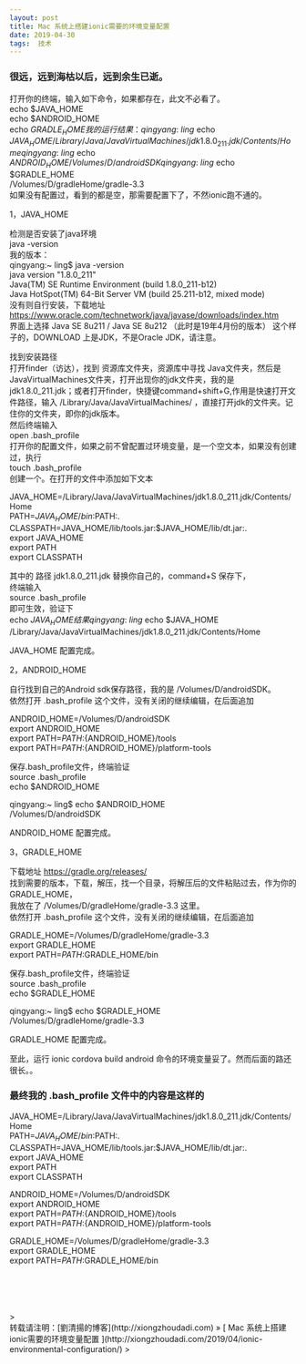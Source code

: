 ```yaml
---
layout: post  
title: Mac 系统上搭建ionic需要的环境变量配置 
date: 2019-04-30  
tags:  技术
---
```

### 很远，远到海枯以后，远到余生已逝。  
 
打开你的终端，输入如下命令，如果都存在，此文不必看了。  
echo $JAVA_HOME  
echo $ANDROID_HOME  
echo $GRADLE_HOME  
我的运行结果：  
qingyang:~ ling$ echo $JAVA_HOME  
/Library/Java/JavaVirtualMachines/jdk1.8.0_211.jdk/Contents/Home  
qingyang:~ ling$ echo $ANDROID_HOME   
/Volumes/D/androidSDK  
qingyang:~ ling$ echo $GRADLE_HOME  
/Volumes/D/gradleHome/gradle-3.3  
如果没有配置过，看到的都是空，那需要配置下了，不然ionic跑不通的。  

1，JAVA_HOME  

检测是否安装了java环境  
java -version  
我的版本：  
qingyang:~ ling$ java -version  
java version "1.8.0_211"  
Java(TM) SE Runtime Environment (build 1.8.0_211-b12)  
Java HotSpot(TM) 64-Bit Server VM (build 25.211-b12, mixed mode)  
没有则自行安装，下载地址 https://www.oracle.com/technetwork/java/javase/downloads/index.htm    
界面上选择  Java SE 8u211 / Java SE 8u212 （此时是19年4月份的版本） 这个样子的，DOWNLOAD 上是JDK，不是Oracle JDK，请注意。  

找到安装路径  
打开finder（访达），找到 资源库文件夹，资源库中寻找 Java文件夹，然后是 JavaVirtualMachines文件夹，打开出现你的jdk文件夹，我的是 jdk1.8.0_211.jdk；或者打开finder，快捷键command+shift+G,作用是快速打开文件路径，输入  /Library/Java/JavaVirtualMachines/ ，直接打开jdk的文件夹。记住你的文件夹，即你的jdk版本。  
然后终端输入  
open .bash_profile  
打开你的配置文件，如果之前不曾配置过环境变量，是一个空文本，如果没有创建过，执行  
touch .bash_profile  
创建一个。在打开的文件中添加如下文本   

JAVA_HOME=/Library/Java/JavaVirtualMachines/jdk1.8.0_211.jdk/Contents/Home  
PATH=$JAVA_HOME/bin:$PATH:.  
CLASSPATH=JAVA_HOME/lib/tools.jar:$JAVA_HOME/lib/dt.jar:.  
export JAVA_HOME  
export PATH  
export CLASSPATH  

其中的 路径 jdk1.8.0_211.jdk 替换你自己的，command+S 保存下，  
终端输入  
source .bash_profile  
即可生效，验证下  
echo $JAVA_HOME  
结果  
qingyang:~ ling$ echo $JAVA_HOME  
/Library/Java/JavaVirtualMachines/jdk1.8.0_211.jdk/Contents/Home  

JAVA_HOME 配置完成。  

2，ANDROID_HOME  

自行找到自己的Android sdk保存路径，我的是 /Volumes/D/androidSDK。  
依然打开 .bash_profile 这个文件，没有关闭的继续编辑，在后面追加    

ANDROID_HOME=/Volumes/D/androidSDK  
export ANDROID_HOME  
export PATH=${PATH}:${ANDROID_HOME}/tools  
export PATH=${PATH}:${ANDROID_HOME}/platform-tools   

保存.bash_profile文件，终端验证  
source .bash_profile  
echo $ANDROID_HOME  

qingyang:~ ling$ echo $ANDROID_HOME  
/Volumes/D/androidSDK  

ANDROID_HOME 配置完成。  

3，GRADLE_HOME  

下载地址 https://gradle.org/releases/    
找到需要的版本，下载，解压，找一个目录，将解压后的文件粘贴过去，作为你的GRADLE_HOME，  
我放在了 /Volumes/D/gradleHome/gradle-3.3 这里。  
依然打开 .bash_profile 这个文件，没有关闭的继续编辑，在后面追加    

GRADLE_HOME=/Volumes/D/gradleHome/gradle-3.3  
export GRADLE_HOME  
export PATH=$PATH:$GRADLE_HOME/bin  

保存.bash_profile文件，终端验证  
source .bash_profile  
echo $GRADLE_HOME  

qingyang:~ ling$ echo $GRADLE_HOME   
/Volumes/D/gradleHome/gradle-3.3  

GRADLE_HOME 配置完成。  

至此，运行 ionic cordova build android 命令的环境变量妥了。然而后面的路还很长。。  

### 最终我的 .bash_profile 文件中的内容是这样的  

JAVA_HOME=/Library/Java/JavaVirtualMachines/jdk1.8.0_211.jdk/Contents/Home  
PATH=$JAVA_HOME/bin:$PATH:.  
CLASSPATH=JAVA_HOME/lib/tools.jar:$JAVA_HOME/lib/dt.jar:.  
export JAVA_HOME  
export PATH  
export CLASSPATH  


ANDROID_HOME=/Volumes/D/androidSDK  
export ANDROID_HOME  
export PATH=${PATH}:${ANDROID_HOME}/tools  
export PATH=${PATH}:${ANDROID_HOME}/platform-tools  

GRADLE_HOME=/Volumes/D/gradleHome/gradle-3.3  
export GRADLE_HOME  
export PATH=$PATH:$GRADLE_HOME/bin  
 

<br/> 
<br/> 
<br/> 
<br/> 
> <br/> 
转载请注明：[劉清揚的博客](http://xiongzhoudadi.com) » [ Mac 系统上搭建ionic需要的环境变量配置 ](http://xiongzhoudadi.com/2019/04/ionic-environmental-configuration/)  
> <br/>